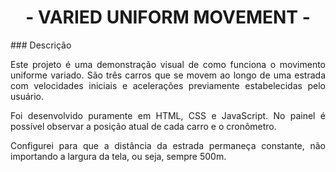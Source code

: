 <h1 align="center">- VARIED UNIFORM MOVEMENT -</h1>
### Descrição
<p align="justify">Este projeto é uma demonstração visual de como funciona o movimento uniforme variado. São três carros que se movem ao longo de uma estrada com velocidades iniciais e acelerações previamente estabelecidas pelo usuário.</p>
<p align="justify">Foi desenvolvido puramente em HTML, CSS e JavaScript. No painel é possível observar a posição atual de cada carro e o cronômetro.</p>
<p align="justify">Configurei para que a distância da estrada permaneça constante, não importando a largura da tela, ou seja, sempre 500m.</p>
